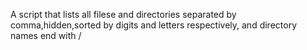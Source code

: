 A script that lists all filese and directories separated by comma,hidden,sorted by digits and letters respectively, and directory names end with / 
